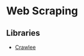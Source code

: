 # Web Scraping

## Libraries

- [Crawlee](/crawlee/README.md)

<!--
https://github.com/microlinkhq/html-get
-->

<!--
Cheerio
Puppeteer
Playwright
Selenium
Nightmare
-->

<!--
Old

https://github.com/matthewmueller/x-ray
https://github.com/rchipka/node-osmosis
-->
